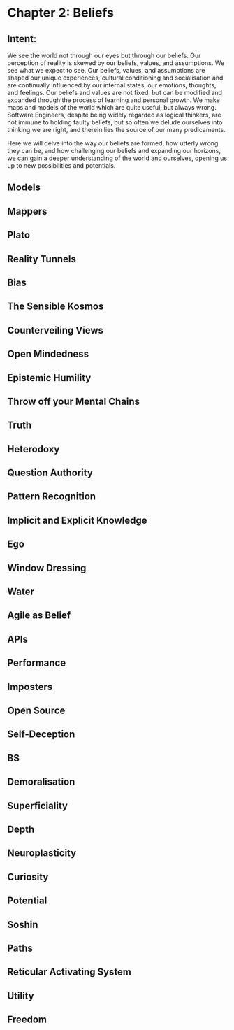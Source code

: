 # Chapter 2: Beliefs

## Intent:
We see the world not through our eyes but through our beliefs.  Our perception of reality is skewed by our beliefs, values, and assumptions.  We see what we expect to see.  Our beliefs, values, and assumptions are shaped our unique experiences, cultural conditioning and socialisation and are continually influenced by our internal states, our emotions, thoughts, and feelings.  Our beliefs and values are not fixed, but can be modified and expanded through the process of learning and personal growth.  We make maps and models of the world which are quite useful, but always wrong.  Software Engineers, despite being widely regarded as logical thinkers, are not immune to holding faulty beliefs, but so often we delude ourselves into thinking we are right, and therein lies the source of our many predicaments.

Here we will delve into the way our beliefs are formed, how utterly wrong they can be, and how challenging our beliefs and expanding our horizons, we can gain a deeper understanding of the world and ourselves, opening us up to new possibilities and potentials.

## Models

## Mappers

## Plato

## Reality Tunnels

## Bias

## The Sensible Kosmos

## Counterveiling Views

## Open Mindedness

## Epistemic Humility

## Throw off your Mental Chains

## Truth

## Heterodoxy

## Question Authority

## Pattern Recognition

## Implicit and Explicit Knowledge

## Ego

## Window Dressing

## Water

## Agile as Belief

## APIs

## Performance

## Imposters

## Open Source

## Self-Deception

## BS

## Demoralisation

## Superficiality

## Depth

## Neuroplasticity

## Curiosity

## Potential

## Soshin

## Paths

## Reticular Activating System

## Utility

## Freedom
